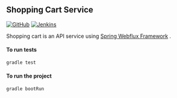 Shopping Cart Service
----------------------------------------------

[![GitHub](https://github.com/josdem/shopping-cart-service/actions/workflows/main.yml/badge.svg)](https://github.com/josdem/shopping-cart-service/actions)
[![Jenkins](https://jenkins.josdem.io/job/shopping-cart-service/badge/icon)](https://jenkins.josdem.io/job/shopping-cart-service/)

Shopping cart is an API service
using [Spring Webflux Framework](https://docs.spring.io/spring/docs/current/spring-framework-reference/web-reactive.html)
.

#### To run tests

```bash
gradle test
```

#### To run the project

```bash
gradle bootRun
```